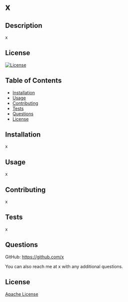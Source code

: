 # x
  ## Description

  x

  ## License

  [![License](https://img.shields.io/badge/License-Apache_2.0-blue.svg)](https://opensource.org/licenses/Apache-2.0)

  ## Table of Contents
  - [Installation](#installation)
  - [Usage](#usage)
  - [Contributing](#contributing)
  - [Tests](#tests)
  - [Questions](#questions)
  - [License](#license)

  ## Installation

  x

  ## Usage

  x

  ## Contributing

  x

  ## Tests

  x

  ## Questions
  GitHub: https://github.com/x

  You can also reach me at x with any additional questions.

  ## License

[Apache License](https://opensource.org/licenses/Apache-2.0)
